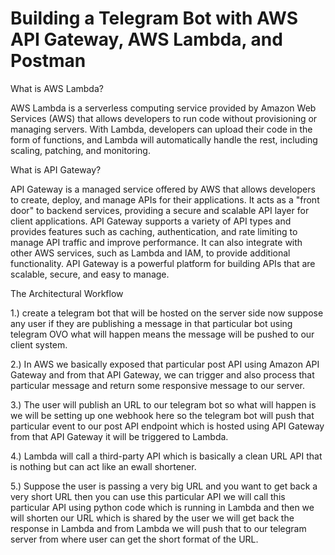 
# Building a Telegram Bot with AWS API Gateway, AWS Lambda, and Postman
What is AWS Lambda?

AWS Lambda is a serverless computing service provided by Amazon Web Services (AWS) that allows developers to run code without provisioning or managing servers. With Lambda, developers can upload their code in the form of functions, and Lambda will automatically handle the rest, including scaling, patching, and monitoring.

What is API Gateway?


API Gateway is a managed service offered by AWS that allows developers to create, deploy, and manage APIs for their applications. It acts as a "front door" to backend services, providing a secure and scalable API layer for client applications. API Gateway supports a variety of API types and provides features such as caching, authentication, and rate limiting to manage API traffic and improve performance. It can also integrate with other AWS services, such as Lambda and IAM, to provide additional functionality. API Gateway is a powerful platform for building APIs that are scalable, secure, and easy to manage.

The Architectural Workflow

1.) create a telegram bot that will be hosted on the server side now suppose any user if they are publishing a message in that particular bot using telegram OVO what will happen means the message will be pushed to our client system.

2.) In AWS we basically exposed that particular post API using Amazon API Gateway and from that API Gateway, we can trigger and also process that particular message and return some responsive message to our server. 

3.) The user will publish an URL to our telegram bot so what will happen is we will be setting up one webhook here so the telegram bot will push that particular event to our post API endpoint which is hosted using API Gateway from that API Gateway it will be triggered to Lambda.

4.) Lambda will call a third-party API which is basically a clean URL API that is nothing but can act like an ewall shortener.

5.) Suppose the user is passing a very big URL and you want to get back a very short URL then you can use this particular API we will call this particular API using python code which is running in Lambda and then we will shorten our URL which is shared by the user we will get back the response in Lambda and from Lambda we will push that to our telegram server from where user can get the short format of the URL.
